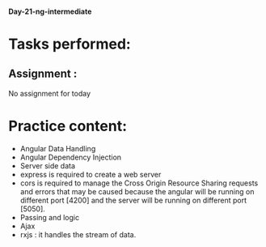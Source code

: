 #### Day-21-ng-intermediate
# Tasks performed:

## Assignment :
No assignment for today

# Practice content:
- Angular Data Handling
- Angular Dependency Injection
- Server side data
- express is required to create a web server
- cors is required to manage the Cross Origin Resource Sharing requests and errors that may be caused because the angular will be running on different port [4200] and the server will be running on different port [5050].
- Passing and logic
- Ajax
- rxjs : it handles the stream of data.